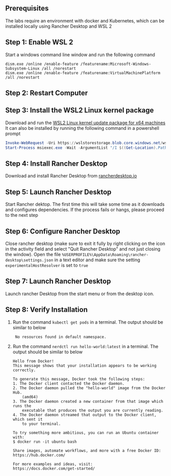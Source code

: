 ## Prerequisites
The labs require an environment with docker and Kubernetes, which can be installed locally using Rancher Desktop and WSL 2

## Step 1: Enable WSL 2
Start a windows command line window and run the following command
```
dism.exe /online /enable-feature /featurename:Microsoft-Windows-Subsystem-Linux /all /norestart
dism.exe /online /enable-feature /featurename:VirtualMachinePlatform /all /norestart
```
## Step 2: Restart Computer

## Step 3: Install the WSL2 Linux kernel package
Download and run the [WSL2 Linux kernel update package for x64 machines](https://wslstorestorage.blob.core.windows.net/wslblob/wsl_update_x64.msi)
It can also be installed by running the following command in a powershell prompt

```powershell
Invoke-WebRequest -Uri https://wslstorestorage.blob.core.windows.net/wslblob/wsl_update_x64.msi -OutFile wsl_update_x64.msi -UseBasicParsing
Start-Process msiexec.exe -Wait -ArgumentList "/I $((Get-Location).Path)\wsl_update_x64.msi /quiet"
```

## Step 4: Install Rancher Desktop
Download and install Rancher Desktop from [rancherdesktop.io](https://rancherdesktop.io/)

## Step 5: Launch Rancher Desktop
Start Rancher dektop. The first time this will take some time as it downloads and configures dependencies. If the process fails or hangs, please proceed to the next step

## Step 6: Configure Rancher Desktop
Close rancher desktop (make sure to exit it fully by right clicking on the icon in the activity field and select "Quit Rancher Desktop" and not just closing the window). Open the file `%USERPROFILE%\AppData\Roaming\rancher-desktop\settings.json` in a text editor and make sure the setting `experimentalHostResolver` is set to `true`

## Step 7: Launch Rancher Desktop
Launch rancher Desktop from the start menu or from the desktop icon.

## Step 8: Verify Installation

1. Run the command `kubectl get pods` in a terminal. The output should be similar to below
   ```
    No resources found in default namespace.
   ```
2. Run the command `nerdctl run hello-world:latest` in a terminal. The output should be similar to below
    ```
    Hello from Docker!
    This message shows that your installation appears to be working correctly.

    To generate this message, Docker took the following steps:
    1. The Docker client contacted the Docker daemon.
    2. The Docker daemon pulled the "hello-world" image from the Docker Hub.
        (amd64)
    3. The Docker daemon created a new container from that image which runs the
        executable that produces the output you are currently reading.
    4. The Docker daemon streamed that output to the Docker client, which sent it
        to your terminal.

    To try something more ambitious, you can run an Ubuntu container with:
    $ docker run -it ubuntu bash

    Share images, automate workflows, and more with a free Docker ID:
    https://hub.docker.com/

    For more examples and ideas, visit:
    https://docs.docker.com/get-started/
    ```
